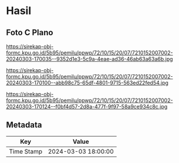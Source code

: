 # Hasil

## Foto C Plano

https://sirekap-obj-formc.kpu.go.id/5b95/pemilu/ppwp/72/10/15/20/07/7210152007002-20240303-170035--9352d1e3-5c9a-4eae-ad36-46ab63a63a6b.jpg

https://sirekap-obj-formc.kpu.go.id/5b95/pemilu/ppwp/72/10/15/20/07/7210152007002-20240303-170100--abb98c75-65df-4801-9715-563ed22fed54.jpg

https://sirekap-obj-formc.kpu.go.id/5b95/pemilu/ppwp/72/10/15/20/07/7210152007002-20240303-170124--f0bf4d57-2d8a-477f-9f97-58a9ce934c8c.jpg


## Metadata

| Key        | Value               |
| ---------- | ------------------- |
| Time Stamp | 2024-03-03 18:00:00 |



